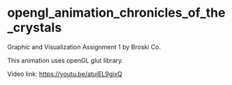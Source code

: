# opengl_animation_chronicles_of_the_crystals
Graphic and Visualization Assignment 1 by Broski Co.

This animation uses openGL glut library.

Video link: https://youtu.be/atujEL9gjxQ
